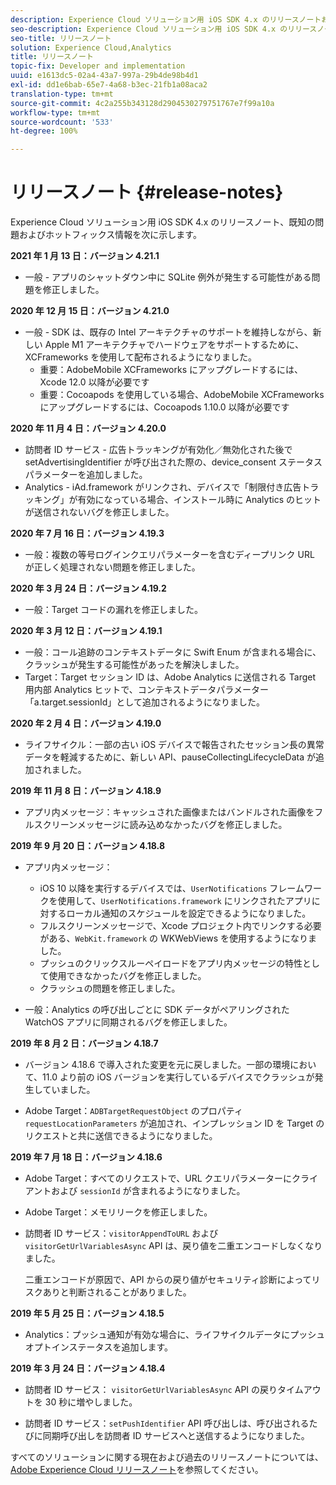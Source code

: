 ```yaml
---
description: Experience Cloud ソリューション用 iOS SDK 4.x のリリースノートおよび既知の問題です。
seo-description: Experience Cloud ソリューション用 iOS SDK 4.x のリリースノートおよび既知の問題です。
seo-title: リリースノート
solution: Experience Cloud,Analytics
title: リリースノート
topic-fix: Developer and implementation
uuid: e1613dc5-02a4-43a7-997a-29b4de98b4d1
exl-id: dd1e6bab-65e7-4a68-b3ec-21fb1a08aca2
translation-type: tm+mt
source-git-commit: 4c2a255b343128d2904530279751767e7f99a10a
workflow-type: tm+mt
source-wordcount: '533'
ht-degree: 100%

---
```


# リリースノート {#release-notes}

Experience Cloud ソリューション用 iOS SDK 4.x のリリースノート、既知の問題およびホットフィックス情報を次に示します。

**2021 年 1 月 13 日：バージョン 4.21.1**

* 一般 - アプリのシャットダウン中に SQLite 例外が発生する可能性がある問題を修正しました。

**2020 年 12 月 15 日：バージョン 4.21.0**

* 一般 - SDK は、既存の Intel アーキテクチャのサポートを維持しながら、新しい Apple M1 アーキテクチャでハードウェアをサポートするために、XCFrameworks を使用して配布されるようになりました。
   * 重要：AdobeMobile XCFrameworks にアップグレードするには、Xcode 12.0 以降が必要です
   * 重要：Cocoapods を使用している場合、AdobeMobile XCFrameworks にアップグレードするには、Cocoapods 1.10.0 以降が必要です

**2020 年 11 月 4 日：バージョン 4.20.0**

* 訪問者 ID サービス - 広告トラッキングが有効化／無効化された後で setAdvertisingIdentifier が呼び出された際の、device_consent ステータスパラメーターを追加しました。
* Analytics - iAd.framework がリンクされ、デバイスで「制限付き広告トラッキング」が有効になっている場合、インストール時に Analytics のヒットが送信されないバグを修正しました。

**2020 年 7 月 16 日：バージョン 4.19.3**

* 一般：複数の等号ログインクエリパラメーターを含むディープリンク URL が正しく処理されない問題を修正しました。

**2020 年 3 月 24 日：バージョン 4.19.2**

* 一般：Target コードの漏れを修正しました。

**2020 年 3 月 12 日：バージョン 4.19.1**

* 一般：コール追跡のコンテキストデータに Swift Enum が含まれる場合に、クラッシュが発生する可能性があったを解決しました。
* Target：Target セッション ID は、Adobe Analytics に送信される Target 用内部 Analytics ヒットで、コンテキストデータパラメーター「a.target.sessionId」として追加されるようになりました。

**2020 年 2 月 4 日：バージョン 4.19.0**

* ライフサイクル：一部の古い iOS デバイスで報告されたセッション長の異常データを軽減するために、新しい API、pauseCollectingLifecycleData が追加されました。

**2019 年 11 月 8 日：バージョン 4.18.9**

* アプリ内メッセージ：キャッシュされた画像またはバンドルされた画像をフルスクリーンメッセージに読み込めなかったバグを修正しました。

**2019 年 9 月 20 日：バージョン 4.18.8**

* アプリ内メッセージ：

   * iOS 10 以降を実行するデバイスでは、`UserNotifications` フレームワークを使用して、`UserNotifications.framework` にリンクされたアプリに対するローカル通知のスケジュールを設定できるようになりました。
   * フルスクリーンメッセージで、Xcode プロジェクト内でリンクする必要がある、`WebKit.framework` の WKWebViews を使用するようになりました。
   * プッシュのクリックスルーペイロードをアプリ内メッセージの特性として使用できなかったバグを修正しました。
   * クラッシュの問題を修正しました。

* 一般：Analytics の呼び出しごとに SDK データがペアリングされた WatchOS アプリに同期されるバグを修正しました。

**2019 年 8 月 2 日：バージョン 4.18.7**

* バージョン 4.18.6 で導入された変更を元に戻しました。一部の環境において、11.0 より前の iOS バージョンを実行しているデバイスでクラッシュが発生していました。

* Adobe Target：`ADBTargetRequestObject` のプロパティ `requestLocationParameters` が追加され、インプレッション ID を Target のリクエストと共に送信できるようになりました。

**2019 年 7 月 18 日：バージョン 4.18.6**

* Adobe Target：すべてのリクエストで、URL クエリパラメーターにクライアントおよび `sessionId` が含まれるようになりました。
* Adobe Target：メモリリークを修正しました。
* 訪問者 ID サービス：`visitorAppendToURL` および `visitorGetUrlVariablesAsync` API は、戻り値を二重エンコードしなくなりました。

   二重エンコードが原因で、API からの戻り値がセキュリティ診断によってリスクありと判断されることがありました。

**2019 年 5 月 25 日：バージョン 4.18.5**

* Analytics：プッシュ通知が有効な場合に、ライフサイクルデータにプッシュオプトインステータスを追加します。

**2019 年 3 月 24 日：バージョン 4.18.4**

* 訪問者 ID サービス：
   `visitorGetUrlVariablesAsync` API の戻りタイムアウトを 30 秒に増やしました。

* 訪問者 ID サービス：`setPushIdentifier` API 呼び出しは、呼び出されるたびに同期呼び出しを訪問者 ID サービスへと送信するようになりました。

すべてのソリューションに関する現在および過去のリリースノートについては、[Adobe Experience Cloud リリースノート](https://docs.adobe.com/content/help/ja-JP/release-notes/experience-cloud/current.html)を参照してください。
